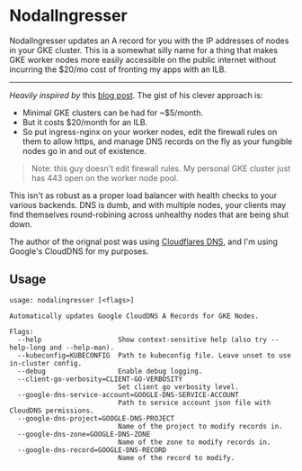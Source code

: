 # NodalIngresser

NodalIngresser updates an A record for you with the IP addresses of nodes in
your GKE cluster. This is a somewhat silly name for a thing that makes GKE
worker nodes more easily accessible on the public internet without incurring
the $20/mo cost of fronting my apps with an ILB.

---

*Heavily inspired by* this [blog
post](https://www.doxsey.net/blog/kubernetes--the-surprisingly-affordable-platform-for-personal-projects). The gist of
his clever approach is:

* Minimal GKE clusters can be had for ~$5/month.
* But it costs $20/month for an ILB.
* So put ingress-nginx on your worker nodes, edit the firewall rules on them to
  allow https, and manage DNS records on the fly as your fungible nodes go in and out of existence.

> Note: this guy doesn't edit firewall rules. My personal GKE cluster just
> has 443 open on the worker node pool.

This isn't as robust as a proper load balancer with health checks to your
various backends. DNS is dumb, and with multiple nodes, your clients may find
themselves round-robining across unhealthy nodes that are being shut down.

The author of the orignal post was using [Cloudflares DNS](https://github.com/calebdoxsey/kubernetes-cloudflare-sync), and I'm using Google's CloudDNS for my purposes.

## Usage

```
usage: nodalingresser [<flags>]

Automatically updates Google CloudDNS A Records for GKE Nodes.

Flags:
  --help                   Show context-sensitive help (also try --help-long and --help-man).
  --kubeconfig=KUBECONFIG  Path to kubeconfig file. Leave unset to use in-cluster config.
  --debug                  Enable debug logging.
  --client-go-verbosity=CLIENT-GO-VERBOSITY
                           Set client go verbosity level.
  --google-dns-service-account=GOOGLE-DNS-SERVICE-ACCOUNT
                           Path to service account json file with CloudDNS permissions.
  --google-dns-project=GOOGLE-DNS-PROJECT
                           Name of the project to modify records in.
  --google-dns-zone=GOOGLE-DNS-ZONE
                           Name of the zone to modify records in.
  --google-dns-record=GOOGLE-DNS-RECORD
                           Name of the record to modify.
```
